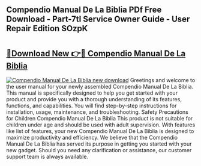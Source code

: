 ## Compendio Manual De La Biblia PDf Free Download - Part-7tI Service Owner Guide - User Repair Edition SOzpK

# <h2><a href="http://bc45052.oget.top/?id=Compendio+Manual+De+La+Biblia">🔗Download New 👉🔴 Compendio Manual De La Biblia</a></h2>

[![Compendio Manual De La Biblia new download](https://i.imgur.com/5g1atiW.png)](http://bc45052.oget.top/?id=Compendio+Manual+De+La+Biblia)
Greetings and welcome to the user manual for your newly assembled Compendio Manual De La Biblia. This manual is specifically designed to help you get started with your product and provide you with a thorough understanding of its features, functions, and capabilities. You will find step-by-step instructions for installation, usage, maintenance, and troubleshooting. Safety Precautions for Children Compendio Manual De La Biblia This product is not suitable for children under age and should be used with adult supervision. With features like list of features, your new Compendio Manual De La Biblia is designed to maximize productivity and efficiency. We believe that the Compendio Manual De La Biblia has served its purpose in getting you started with your new gadget. Should you need any clarification or assistance, our customer support team is always available.
